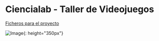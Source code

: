 # Ciencialab - Taller de Videojuegos

[Ficheros para el proyecto](https://juanizquierdodomenech.github.io/ciencialab-videojuegos/assets/Flappy.zip)

![Image](https://juanizquierdodomenech.github.io/ciencialab-videojuegos/assets/birdfant.gif){: height="350px"}


<!--
You can use the [editor on GitHub](https://github.com/JuanIzquierdoDomenech/ciencialab-videojuegos/edit/master/index.md) to maintain and preview the content for your website in Markdown files.

Whenever you commit to this repository, GitHub Pages will run [Jekyll](https://jekyllrb.com/) to rebuild the pages in your site, from the content in your Markdown files.

### Markdown

Markdown is a lightweight and easy-to-use syntax for styling your writing. It includes conventions for

```markdown
Syntax highlighted code block

# Header 1
## Header 2
### Header 3

- Bulleted
- List

1. Numbered
2. List

**Bold** and _Italic_ and `Code` text

[Link](url) and ![Image](src)
```

For more details see [GitHub Flavored Markdown](https://guides.github.com/features/mastering-markdown/).

### Jekyll Themes

Your Pages site will use the layout and styles from the Jekyll theme you have selected in your [repository settings](https://github.com/JuanIzquierdoDomenech/ciencialab-videojuegos/settings). The name of this theme is saved in the Jekyll `_config.yml` configuration file.

### Support or Contact

Having trouble with Pages? Check out our [documentation](https://help.github.com/categories/github-pages-basics/) or [contact support](https://github.com/contact) and we’ll help you sort it out.
-->
